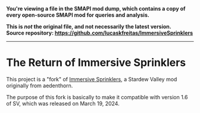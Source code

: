 **You're viewing a file in the SMAPI mod dump, which contains a copy of every open-source SMAPI mod
for queries and analysis.**

**This is _not_ the original file, and not necessarily the latest version.**  
**Source repository: https://github.com/lucaskfreitas/ImmersiveSprinklers**

----

# The Return of Immersive Sprinklers

This project is a "fork" of [Immersive Sprinklers](https://github.com/aedenthorn/StardewValleyMods/tree/master/ImmersiveSprinklers), a Stardew Valley mod originally from aedenthorn.

The purpose of this fork is basically to make it compatible with version 1.6 of SV, which was released on March 19, 2024.
